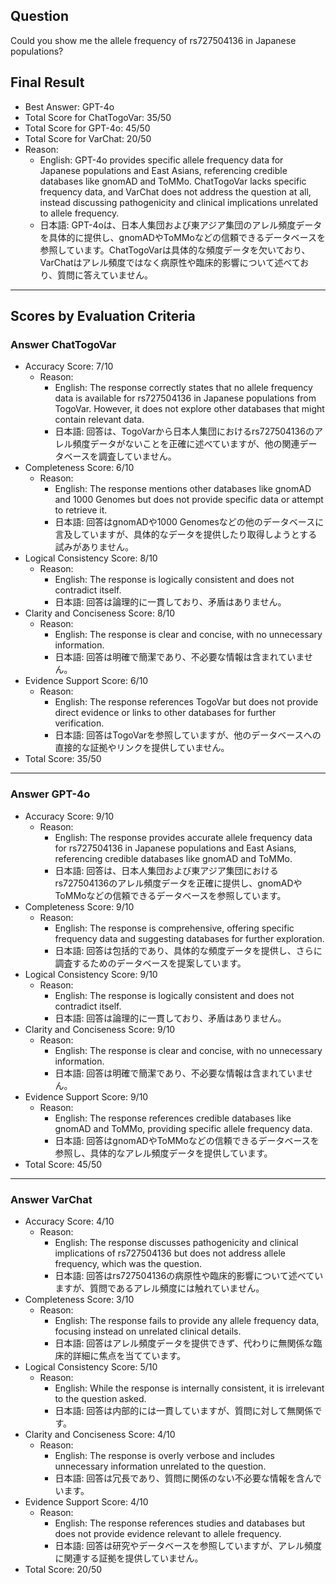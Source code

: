 ## Question

Could you show me the allele frequency of rs727504136 in Japanese populations?

## Final Result

- Best Answer: GPT-4o
- Total Score for ChatTogoVar: 35/50
- Total Score for GPT-4o: 45/50
- Total Score for VarChat: 20/50
- Reason:
  - English: GPT-4o provides specific allele frequency data for Japanese populations and East Asians, referencing credible databases like gnomAD and ToMMo. ChatTogoVar lacks specific frequency data, and VarChat does not address the question at all, instead discussing pathogenicity and clinical implications unrelated to allele frequency.
  - 日本語: GPT-4oは、日本人集団および東アジア集団のアレル頻度データを具体的に提供し、gnomADやToMMoなどの信頼できるデータベースを参照しています。ChatTogoVarは具体的な頻度データを欠いており、VarChatはアレル頻度ではなく病原性や臨床的影響について述べており、質問に答えていません。

---

## Scores by Evaluation Criteria

### Answer ChatTogoVar
- Accuracy Score: 7/10
  - Reason: 
    - English: The response correctly states that no allele frequency data is available for rs727504136 in Japanese populations from TogoVar. However, it does not explore other databases that might contain relevant data.
    - 日本語: 回答は、TogoVarから日本人集団におけるrs727504136のアレル頻度データがないことを正確に述べていますが、他の関連データベースを調査していません。
- Completeness Score: 6/10
  - Reason: 
    - English: The response mentions other databases like gnomAD and 1000 Genomes but does not provide specific data or attempt to retrieve it.
    - 日本語: 回答はgnomADや1000 Genomesなどの他のデータベースに言及していますが、具体的なデータを提供したり取得しようとする試みがありません。
- Logical Consistency Score: 8/10
  - Reason: 
    - English: The response is logically consistent and does not contradict itself.
    - 日本語: 回答は論理的に一貫しており、矛盾はありません。
- Clarity and Conciseness Score: 8/10
  - Reason: 
    - English: The response is clear and concise, with no unnecessary information.
    - 日本語: 回答は明確で簡潔であり、不必要な情報は含まれていません。
- Evidence Support Score: 6/10
  - Reason: 
    - English: The response references TogoVar but does not provide direct evidence or links to other databases for further verification.
    - 日本語: 回答はTogoVarを参照していますが、他のデータベースへの直接的な証拠やリンクを提供していません。
- Total Score: 35/50

---

### Answer GPT-4o
- Accuracy Score: 9/10
  - Reason: 
    - English: The response provides accurate allele frequency data for rs727504136 in Japanese populations and East Asians, referencing credible databases like gnomAD and ToMMo.
    - 日本語: 回答は、日本人集団および東アジア集団におけるrs727504136のアレル頻度データを正確に提供し、gnomADやToMMoなどの信頼できるデータベースを参照しています。
- Completeness Score: 9/10
  - Reason: 
    - English: The response is comprehensive, offering specific frequency data and suggesting databases for further exploration.
    - 日本語: 回答は包括的であり、具体的な頻度データを提供し、さらに調査するためのデータベースを提案しています。
- Logical Consistency Score: 9/10
  - Reason: 
    - English: The response is logically consistent and does not contradict itself.
    - 日本語: 回答は論理的に一貫しており、矛盾はありません。
- Clarity and Conciseness Score: 9/10
  - Reason: 
    - English: The response is clear and concise, with no unnecessary information.
    - 日本語: 回答は明確で簡潔であり、不必要な情報は含まれていません。
- Evidence Support Score: 9/10
  - Reason: 
    - English: The response references credible databases like gnomAD and ToMMo, providing specific allele frequency data.
    - 日本語: 回答はgnomADやToMMoなどの信頼できるデータベースを参照し、具体的なアレル頻度データを提供しています。
- Total Score: 45/50

---

### Answer VarChat
- Accuracy Score: 4/10
  - Reason: 
    - English: The response discusses pathogenicity and clinical implications of rs727504136 but does not address allele frequency, which was the question.
    - 日本語: 回答はrs727504136の病原性や臨床的影響について述べていますが、質問であるアレル頻度には触れていません。
- Completeness Score: 3/10
  - Reason: 
    - English: The response fails to provide any allele frequency data, focusing instead on unrelated clinical details.
    - 日本語: 回答はアレル頻度データを提供できず、代わりに無関係な臨床的詳細に焦点を当てています。
- Logical Consistency Score: 5/10
  - Reason: 
    - English: While the response is internally consistent, it is irrelevant to the question asked.
    - 日本語: 回答は内部的には一貫していますが、質問に対して無関係です。
- Clarity and Conciseness Score: 4/10
  - Reason: 
    - English: The response is overly verbose and includes unnecessary information unrelated to the question.
    - 日本語: 回答は冗長であり、質問に関係のない不必要な情報を含んでいます。
- Evidence Support Score: 4/10
  - Reason: 
    - English: The response references studies and databases but does not provide evidence relevant to allele frequency.
    - 日本語: 回答は研究やデータベースを参照していますが、アレル頻度に関連する証拠を提供していません。
- Total Score: 20/50